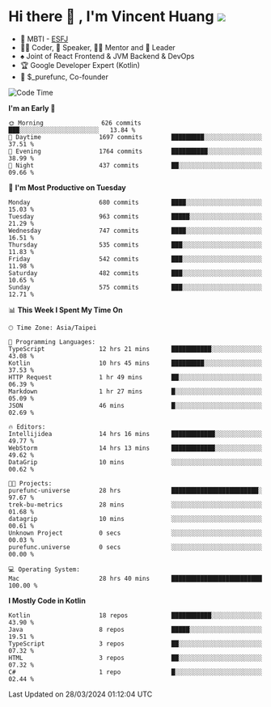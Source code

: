 # Hi there 👋 , I'm Vincent Huang ![](https://komarev.com/ghpvc/?username=Jian-Min-Huang)
- 👀 MBTI - [ESFJ](https://www.16personalities.com/esfj-personality)
- 👨‍💻 Coder, 🎤 Speaker, 👨‍🏫 Mentor and 🚀 Leader
- ♠️ Joint of React Frontend & JVM Backend & DevOps
- 🏆 Google Developer Expert (Kotlin)
- 💼 $_purefunc, Co-founder

<!--START_SECTION:waka-->
![Code Time](http://img.shields.io/badge/Code%20Time-3%2C561%20hrs%2020%20mins-blue)

**I'm an Early 🐤** 

```text
🌞 Morning                626 commits         ███░░░░░░░░░░░░░░░░░░░░░░   13.84 % 
🌆 Daytime                1697 commits        █████████░░░░░░░░░░░░░░░░   37.51 % 
🌃 Evening                1764 commits        ██████████░░░░░░░░░░░░░░░   38.99 % 
🌙 Night                  437 commits         ██░░░░░░░░░░░░░░░░░░░░░░░   09.66 % 
```
📅 **I'm Most Productive on Tuesday** 

```text
Monday                   680 commits         ████░░░░░░░░░░░░░░░░░░░░░   15.03 % 
Tuesday                  963 commits         █████░░░░░░░░░░░░░░░░░░░░   21.29 % 
Wednesday                747 commits         ████░░░░░░░░░░░░░░░░░░░░░   16.51 % 
Thursday                 535 commits         ███░░░░░░░░░░░░░░░░░░░░░░   11.83 % 
Friday                   542 commits         ███░░░░░░░░░░░░░░░░░░░░░░   11.98 % 
Saturday                 482 commits         ███░░░░░░░░░░░░░░░░░░░░░░   10.65 % 
Sunday                   575 commits         ███░░░░░░░░░░░░░░░░░░░░░░   12.71 % 
```


📊 **This Week I Spent My Time On** 

```text
🕑︎ Time Zone: Asia/Taipei

💬 Programming Languages: 
TypeScript               12 hrs 21 mins      ███████████░░░░░░░░░░░░░░   43.08 % 
Kotlin                   10 hrs 45 mins      █████████░░░░░░░░░░░░░░░░   37.53 % 
HTTP Request             1 hr 49 mins        ██░░░░░░░░░░░░░░░░░░░░░░░   06.39 % 
Markdown                 1 hr 27 mins        █░░░░░░░░░░░░░░░░░░░░░░░░   05.09 % 
JSON                     46 mins             █░░░░░░░░░░░░░░░░░░░░░░░░   02.69 % 

🔥 Editors: 
Intellijidea             14 hrs 16 mins      ████████████░░░░░░░░░░░░░   49.77 % 
WebStorm                 14 hrs 13 mins      ████████████░░░░░░░░░░░░░   49.62 % 
DataGrip                 10 mins             ░░░░░░░░░░░░░░░░░░░░░░░░░   00.62 % 

🐱‍💻 Projects: 
purefunc-universe        28 hrs              ████████████████████████░   97.67 % 
trek-bu-metrics          28 mins             ░░░░░░░░░░░░░░░░░░░░░░░░░   01.68 % 
datagrip                 10 mins             ░░░░░░░░░░░░░░░░░░░░░░░░░   00.61 % 
Unknown Project          0 secs              ░░░░░░░░░░░░░░░░░░░░░░░░░   00.03 % 
purefunc.universe        0 secs              ░░░░░░░░░░░░░░░░░░░░░░░░░   00.00 % 

💻 Operating System: 
Mac                      28 hrs 40 mins      █████████████████████████   100.00 % 
```

**I Mostly Code in Kotlin** 

```text
Kotlin                   18 repos            ███████████░░░░░░░░░░░░░░   43.90 % 
Java                     8 repos             █████░░░░░░░░░░░░░░░░░░░░   19.51 % 
TypeScript               3 repos             ██░░░░░░░░░░░░░░░░░░░░░░░   07.32 % 
HTML                     3 repos             ██░░░░░░░░░░░░░░░░░░░░░░░   07.32 % 
C#                       1 repo              █░░░░░░░░░░░░░░░░░░░░░░░░   02.44 % 
```




 Last Updated on 28/03/2024 01:12:04 UTC
<!--END_SECTION:waka-->
